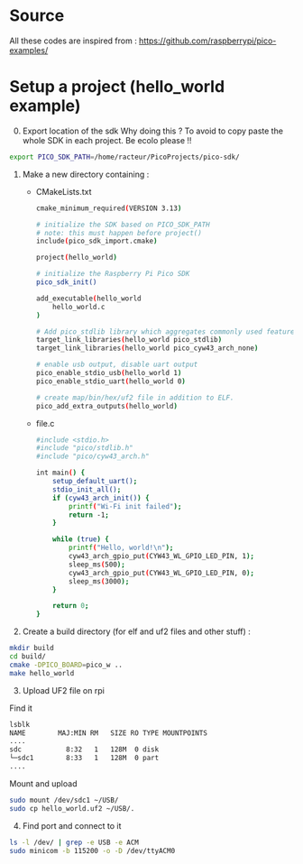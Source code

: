 # Source

All these codes are inspired from :
https://github.com/raspberrypi/pico-examples/

# Setup a project (hello_world example)

0) Export location of the sdk
Why doing this ? To avoid to copy paste the whole SDK in each project. Be ecolo please !!
```bash
export PICO_SDK_PATH=/home/racteur/PicoProjects/pico-sdk/
```

1) Make a new directory containing :
    - CMakeLists.txt
        ```bash
        cmake_minimum_required(VERSION 3.13)

        # initialize the SDK based on PICO_SDK_PATH
        # note: this must happen before project()
        include(pico_sdk_import.cmake)

        project(hello_world)

        # initialize the Raspberry Pi Pico SDK
        pico_sdk_init()

        add_executable(hello_world
            hello_world.c
        )

        # Add pico_stdlib library which aggregates commonly used features
        target_link_libraries(hello_world pico_stdlib)
        target_link_libraries(hello_world pico_cyw43_arch_none)

        # enable usb output, disable uart output
        pico_enable_stdio_usb(hello_world 1)
        pico_enable_stdio_uart(hello_world 0)

        # create map/bin/hex/uf2 file in addition to ELF.
        pico_add_extra_outputs(hello_world)
        ```
    - file.c
        ```bash
        #include <stdio.h>
        #include "pico/stdlib.h"
        #include "pico/cyw43_arch.h"

        int main() {
            setup_default_uart();
            stdio_init_all();
            if (cyw43_arch_init()) {
                printf("Wi-Fi init failed");
                return -1;
            }

            while (true) {
                printf("Hello, world!\n");
                cyw43_arch_gpio_put(CYW43_WL_GPIO_LED_PIN, 1);
                sleep_ms(500);
                cyw43_arch_gpio_put(CYW43_WL_GPIO_LED_PIN, 0);
                sleep_ms(3000);
            }

            return 0;
        }
        ```

2) Create a build directory (for elf and uf2 files and other stuff) :
```bash
mkdir build
cd build/
cmake -DPICO_BOARD=pico_w ..
make hello_world
```

3) Upload UF2 file on rpi

Find it

```bash
lsblk
NAME        MAJ:MIN RM   SIZE RO TYPE MOUNTPOINTS
....
sdc           8:32   1   128M  0 disk 
└─sdc1        8:33   1   128M  0 part 
....
```

Mount and upload

```bash
sudo mount /dev/sdc1 ~/USB/
sudo cp hello_world.uf2 ~/USB/.
```

4) Find port and connect to it

```bash
ls -l /dev/ | grep -e USB -e ACM
sudo minicom -b 115200 -o -D /dev/ttyACM0
```
